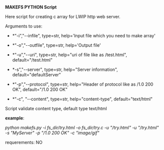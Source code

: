 __MAKEFS PYTHON Script__

Here script for creating c array for LWIP http  web server.

Arguments to use:

* *"-i","--infile", type=str, help='Input file which you need to make array' 

* *"-o","--outfile", type=str, help='Output file'

* *"-u","--uri", type=str, help="uri of file like as /test.html", default="/test.html"

* *-s","--server", type=str, help="Server information", default="defaultServer"

* *"-p","--protocol", type=str, help="Header of protocol like as /1.0 200 OK", default="/1.0 200 OK"

* *"-c", "--content", type=str, help="content-type", default="text/html"

Script validate content type, default type text/html

__example__:

*python makefs.py -i fs_dir/try.html -o fs_dir/try.c -u "/try.html" -u "/try.html" -s "MyServer" -p "/1.0 200 OK" -c "image/gif"* 

requerements: NO